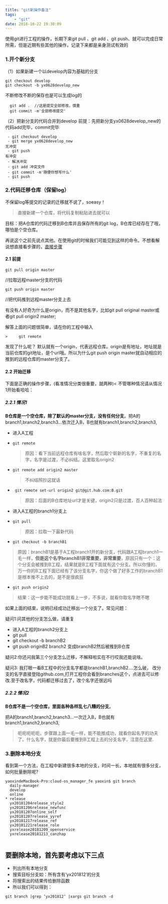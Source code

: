 ```yaml
---
title: "git新操作备注"
tags: 
	- "git"
date: 2018-10-22 19:30:09
---
```


使用git进行工程的操作，长期下来git pull 、git add 、git push、就可以完成日常所需，但是近期有些其他的操作，记录下来都是亲身测试有效的

<!-- more -->

### 1.开个新分支
（1）如果新建一个以develop内容为基础的分支

```
git checkout develop 
git checkout -b yx0628develop_new

```


不断修改不断的保存也是可以生成log的


```
  git add .  //这是提交全部修改，慎重 
  git commit -m'全部修改提交'
```


（2）把新分支的代码合并到develop
 前提：先把新分支yx0628develop_new的代码add完毕，commit完毕
 


```
 - git checkout develop  
 - git merge yx0628develop_new
无冲突
 - git push 
有冲突
 - 解决冲突
 - git add 冲突文件
 - git commit -m'随便你想写什么'
 - git push 
```


### 2.代码迁移仓库（保留log）
不保留log等提交的记录的迁移就不说了，soeasy！
> 直接新建一个仓库，将代码复制粘贴进去就可以


目标：把A仓库的代码迁移到B仓库并且保存所有的git log，B仓库已经存在了哦，哪怕是个空仓库。

再说这个之前先说点其他。在使用git的时候我们可能见到这样的命令。不想看解说想直接看步骤的，[直接步骤](#1)

#### 2.1 前提


```
git pull origin master
```
 //拉取远程master分支的代码

```
git push origin master

```
 //把代码推到远程master分支上去

有没有人好奇为什么是origin，而不是其他名字，比如git pull original master或者git pull origin2 master;

解答上面的问题很简单，请在你的工程中输入


```
>     git remote
```


发现了什么呢？
默认就有一个origin，代表远程仓库。origin是有地址，地址就是当前仓库的git地址，是个url哦。所以为什么git push origin master就自动相应的推到的远程仓库的master分支了。

#### 2.2 开始迁移

下面是正确的操作步骤，(看准情况分类很重要，就两种)<
不管哪种情况请从情况1开始看哈哈：

##### 2.2.1 情况1
**B仓库是一个空仓库，除了默认的master分支，没有任何分支**。把A的branch1,branch2,branch3...依次迁入B，B也就有branch1,branch2,branch3,

 - 进入A工程
 - `git remote   `  
    > 原因：看下当前远程仓库有啥名字，然后取个崭新的名字，不重复的名字，名字是过渡，不必纠结。这里取名origin2

 - `git remote add origin2 master`
    > 不纠结照抄这就话

 - ` git remote set-url origin2 git@git.hub.com:B.git`
    > 原因：后面的B仓库地址url才是关键，origin2只是过渡，百人百种起法

 -  进入A工程的branch1分支上
 - `git pull `
   > 原因：拉取一下最新代码

 -  `git checkout -b branchB1 `
 > 原因：branchB1是基于A工程branch1开的新分支，代码跟A工程branch1一毛一样，**但是这个名字branchB1非常重要，非常重要**，原因只有一个：这个分支会被推到B工程，结果就是B工程下面就有这个分支。所以你懂的，万一你的B工程下面已经有了该分支名字，你这个做了好多工作的branchB1是根本推不上去的，是不是很疯狂

 - `git push origin2`
 
 > 结果：这一步能不能成功就看上一步，不多说，就看你取名字瞎不瞎


如果上面的结束，说明已经成功迁移出一个分支了。常见问题：

疑问1:问其他的分支怎么做，请重复
 - 进入A工程的branch2分支上
 - git pull 
 - git checkout -b branchB2
 - git push originB2
branch2 变成branchB2然后被推到B仓库

疑问2:你还问我第三个分支怎么迁移，不解释啦实在不行哎我还能说啥。

疑问3: 我打眼一看B工程中的分支名字都是branchB1,branchB2....怎么破，
改分支的名字直接登陆github.com,打开工程你会看到branches这个，点进去可以修改.至于改名字，代码都迁移过去了，改个名字还很远吗

##### 2.2.2 情况2
**B仓库不是一个空仓库，里面各种各样乱七八糟的分支**。

把A的branch1,branch2,branch3...一次迁入B，B也就有branch1,branch2,branch3,

>呃呃呃呃呃，步骤跟上面一毛一样，能不能推成功，就看你起名字的功夫了。什么名字，就是你最后要推到B工程上去的分支名字，注意在这里.


### 3.删除本地分支

看到第一个方法，在工程中新建很多本地的分支，时间一长，本地就有很多分支，如何批量删除呢?


```
yaoxindeMacBook-Pro:cloud-os_manager_fe yaoxin$ git branch
  daily-manager
  develop
  online
* release
  yx20181204release_style2
  yx20181206release_newfunc
  yx20181207online_self
  yx20181207release_yyref
  yx20181217release_ref
  yx20181221release_role
  yxrelease20181209_openservice
  yxrelease20181213_canzhap
  
```

要删除本地，首先要考虑以下三点
- 
- 列出所有本地分支
- 搜索目标分支如：所有含有‘yx201812’的分支
- 将搜索出的结果传给删除函数
- 所以我们可以得到：


```
git branch |grep ‘yx201812‘ |xargs git branch -d
```

 
